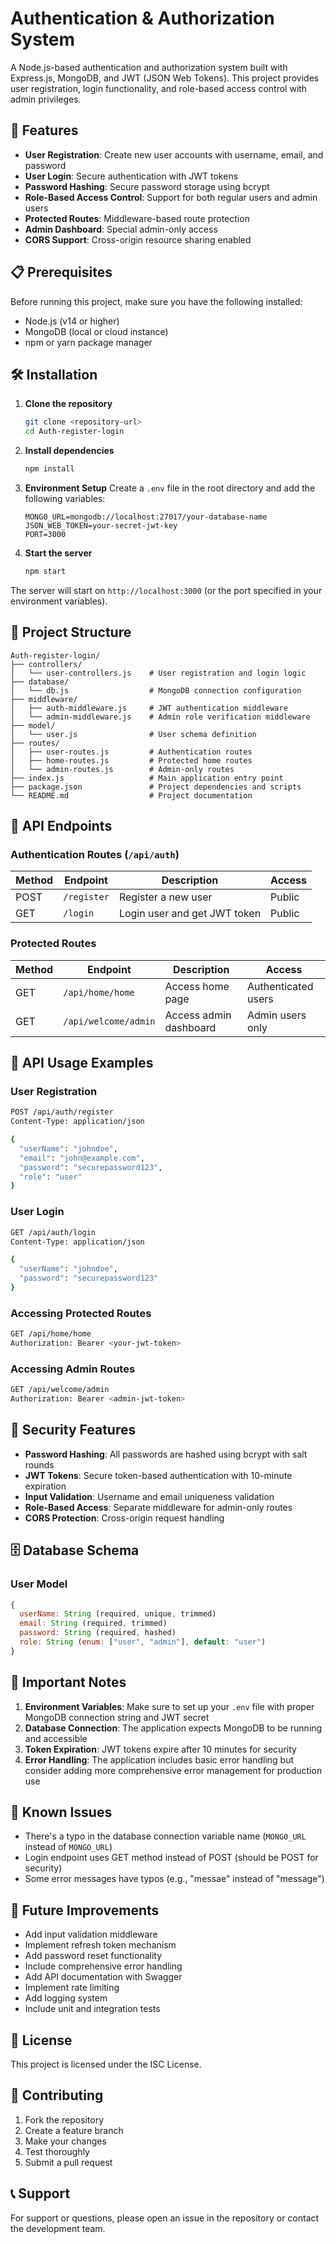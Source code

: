 # Authentication & Authorization System

A Node.js-based authentication and authorization system built with Express.js, MongoDB, and JWT (JSON Web Tokens). This project provides user registration, login functionality, and role-based access control with admin privileges.

## 🚀 Features

- **User Registration**: Create new user accounts with username, email, and password
- **User Login**: Secure authentication with JWT tokens
- **Password Hashing**: Secure password storage using bcrypt
- **Role-Based Access Control**: Support for both regular users and admin users
- **Protected Routes**: Middleware-based route protection
- **Admin Dashboard**: Special admin-only access
- **CORS Support**: Cross-origin resource sharing enabled

## 📋 Prerequisites

Before running this project, make sure you have the following installed:

- Node.js (v14 or higher)
- MongoDB (local or cloud instance)
- npm or yarn package manager

## 🛠️ Installation

1. **Clone the repository**
   ```bash
   git clone <repository-url>
   cd Auth-register-login
   ```

2. **Install dependencies**
   ```bash
   npm install
   ```

3. **Environment Setup**
   Create a `.env` file in the root directory and add the following variables:
   ```env
   MONG0_URL=mongodb://localhost:27017/your-database-name
   JSON_WEB_TOKEN=your-secret-jwt-key
   PORT=3000
   ```

4. **Start the server**
   ```bash
   npm start
   ```

The server will start on `http://localhost:3000` (or the port specified in your environment variables).

## 📁 Project Structure

```
Auth-register-login/
├── controllers/
│   └── user-controllers.js    # User registration and login logic
├── database/
│   └── db.js                  # MongoDB connection configuration
├── middleware/
│   ├── auth-middleware.js     # JWT authentication middleware
│   └── admin-middleware.js    # Admin role verification middleware
├── model/
│   └── user.js                # User schema definition
├── routes/
│   ├── user-routes.js         # Authentication routes
│   ├── home-routes.js         # Protected home routes
│   └── admin-routes.js        # Admin-only routes
├── index.js                   # Main application entry point
├── package.json               # Project dependencies and scripts
└── README.md                  # Project documentation
```

## 🔧 API Endpoints

### Authentication Routes (`/api/auth`)

| Method | Endpoint | Description | Access |
|--------|----------|-------------|---------|
| POST | `/register` | Register a new user | Public |
| GET | `/login` | Login user and get JWT token | Public |

### Protected Routes

| Method | Endpoint | Description | Access |
|--------|----------|-------------|---------|
| GET | `/api/home/home` | Access home page | Authenticated users |
| GET | `/api/welcome/admin` | Access admin dashboard | Admin users only |

## 📝 API Usage Examples

### User Registration
```bash
POST /api/auth/register
Content-Type: application/json

{
  "userName": "johndoe",
  "email": "john@example.com",
  "password": "securepassword123",
  "role": "user"
}
```

### User Login
```bash
GET /api/auth/login
Content-Type: application/json

{
  "userName": "johndoe",
  "password": "securepassword123"
}
```

### Accessing Protected Routes
```bash
GET /api/home/home
Authorization: Bearer <your-jwt-token>
```

### Accessing Admin Routes
```bash
GET /api/welcome/admin
Authorization: Bearer <admin-jwt-token>
```

## 🔐 Security Features

- **Password Hashing**: All passwords are hashed using bcrypt with salt rounds
- **JWT Tokens**: Secure token-based authentication with 10-minute expiration
- **Input Validation**: Username and email uniqueness validation
- **Role-Based Access**: Separate middleware for admin-only routes
- **CORS Protection**: Cross-origin request handling

## 🗄️ Database Schema

### User Model
```javascript
{
  userName: String (required, unique, trimmed)
  email: String (required, trimmed)
  password: String (required, hashed)
  role: String (enum: ["user", "admin"], default: "user")
}
```

## 🚨 Important Notes

1. **Environment Variables**: Make sure to set up your `.env` file with proper MongoDB connection string and JWT secret
2. **Database Connection**: The application expects MongoDB to be running and accessible
3. **Token Expiration**: JWT tokens expire after 10 minutes for security
4. **Error Handling**: The application includes basic error handling but consider adding more comprehensive error management for production use

## 🐛 Known Issues

- There's a typo in the database connection variable name (`MONG0_URL` instead of `MONGO_URL`)
- Login endpoint uses GET method instead of POST (should be POST for security)
- Some error messages have typos (e.g., "messae" instead of "message")

## 🔄 Future Improvements

- Add input validation middleware
- Implement refresh token mechanism
- Add password reset functionality
- Include comprehensive error handling
- Add API documentation with Swagger
- Implement rate limiting
- Add logging system
- Include unit and integration tests

## 📄 License

This project is licensed under the ISC License.

## 👥 Contributing

1. Fork the repository
2. Create a feature branch
3. Make your changes
4. Test thoroughly
5. Submit a pull request

## 📞 Support

For support or questions, please open an issue in the repository or contact the development team.
